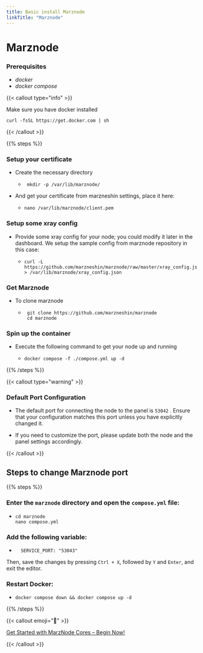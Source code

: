 ```yaml
---
title: Basic install Marznode
linkTitle: "Marznode"
---
```


# **Marznode**


### Prerequisites
  * *docker*
  * *docker compose*



{{< callout type="info" >}}

 Make sure you have docker installed

 ``` 
 curl -fsSL https://get.docker.com | sh 
 ```
  {{< /callout >}}

  

{{% steps %}}

### Setup your certificate 

   * Create the necessary directory


    
     - ```
        mkdir -p /var/lib/marznode/
       ```


 * And get your certificate from marzneshin settings, place it here:

    - ```
      nano /var/lib/marznode/client.pem
      ```



### Setup some xray config 

  * </sub>Provide some xray config for your node; you could modify it later in the dashboard. We setup the sample config from marznode repository in this case:<sub>

       
    -  ```
       curl -L https://github.com/marzneshin/marznode/raw/master/xray_config.json > /var/lib/marznode/xray_config.json
       ```



### Get Marznode 
      
  *  To clone marznode

     - 
        ```
         git clone https://github.com/marzneshin/marznode
         cd marznode 
         ```
        
                    
### Spin up the container 


  * Execute the following command to get your node up and running

     
    -
       ```
       docker compose -f ./compose.yml up -d 
       ```

{{% /steps %}}
  
{{< callout type="warning" >}}
   
  ### Default Port Configuration
 

  * The default port for connecting the node to the panel is ` 53042 ` . Ensure that your configuration matches this port unless you have explicitly changed it.

  * If you need to customize the port, please update both the node and the panel settings accordingly.

{{< /callout >}}


## Steps to change Marznode port

{{% steps %}}

### Enter the `marznode` directory and open the `compose.yml` file:

   * ```
     cd marznode
     nano compose.yml
     ```

### Add the following variable:

   * ```
       SERVICE_PORT: "53043"
     ```

   Then, save the changes by pressing `Ctrl + X`, followed by `Y` and `Enter`, and exit the editor.


### Restart Docker:

   * ```
     docker compose down && docker compose up -d
       ```
{{% /steps %}}




{{< callout emoji="💠" >}}

 [Get Started with MarzNode Cores – Begin Now!](/marznode/marznode-multi-core/)

{{< /callout >}}
